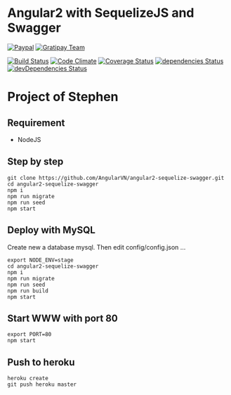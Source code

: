 # Angular2 with SequelizeJS and Swagger

[![Paypal](https://img.shields.io/badge/donate-paypal-blue.svg)](https://www.paypal.com/cgi-bin/webscr?cmd=_donations&business=me%40leduong%2ecom&lc=VN&currency_code=USD&bn=PP%2dDonationsBF%3adonate%2dpaypal%2dblue%2epng%3aNonHosted)
[![Gratipay Team](https://img.shields.io/gratipay/Angular-VN/shields.svg)](https://gratipay.com/Angular-VN)


[![Build Status](https://travis-ci.org/AngularVN/angular2-sequelize-swagger.svg?branch=master)](https://travis-ci.org/AngularVN/angular2-sequelize-swagger)
[![Code Climate](https://codeclimate.com/github/AngularVN/angular2-sequelize-swagger/badges/gpa.svg)](https://codeclimate.com/github/AngularVN/angular2-sequelize-swagger)
[![Coverage Status](https://coveralls.io/repos/github/AngularVN/angular2-sequelize-swagger/badge.svg)](https://coveralls.io/github/AngularVN/angular2-sequelize-swagger)
[![dependencies Status](https://david-dm.org/AngularVN/angular2-sequelize-swagger/status.svg)](https://david-dm.org/AngularVN/angular2-sequelize-swagger)
[![devDependencies Status](https://david-dm.org/AngularVN/angular2-sequelize-swagger/dev-status.svg)](https://david-dm.org/AngularVN/angular2-sequelize-swagger?type=dev)

# Project of Stephen

## Requirement

- NodeJS


## Step by step

```
git clone https://github.com/AngularVN/angular2-sequelize-swagger.git
cd angular2-sequelize-swagger
npm i
npm run migrate
npm run seed
npm start
```
## Deploy with MySQL

Create new a database mysql. Then edit config/config.json ...

```
export NODE_ENV=stage
cd angular2-sequelize-swagger
npm i
npm run migrate
npm run seed
npm run build
npm start
```

## Start WWW with port 80
```
export PORT=80
npm start
```


## Push to heroku

```
heroku create
git push heroku master
```
